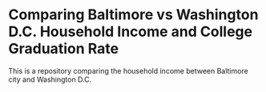 # Comparing Baltimore vs Washington D.C. Household Income and College Graduation Rate
This is a repository comparing the household income between Baltimore city and Washington D.C.
